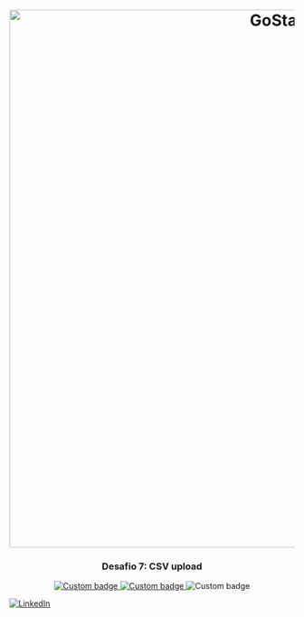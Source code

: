 <h1 align="center">
    <img alt="GoStack" src="https://i.ibb.co/kmBd6dD/teste.png" width="950px" />
</h1>

<h3 align="center">
  Desafio 7: CSV upload
</h3>

<p align="center">
    <a href="https://rocketseat.com.br/gostack">
        <img alt="Custom badge" src="https://img.shields.io/static/v1?label=Rocketseat&message=GoStack%2011&color=green&style=plastic">
    <a/>
    <a href="https://github.com/Rocketseat/bootcamp-gostack-desafio-07">
        <img alt="Custom badge" src="https://img.shields.io/static/v1?label=Desafio&message=07&color=green&style=plastic">
    <a/>
    <img alt="Custom badge" src="https://img.shields.io/static/v1?label=License&message=MIT&color=green&style=plastic">
</p>

[![LinkedIn][linkedin-shield]][linkedin-url]

[linkedin-shield]: https://img.shields.io/badge/-LinkedIn-black.svg?style=flat-square&logo=linkedin&colorB=555
[linkedin-url]: https://www.linkedin.com/in/marco-telles-55b1a031/
